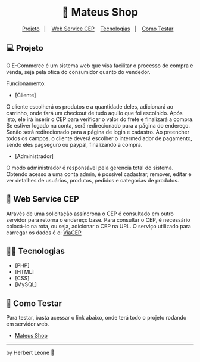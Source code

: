 <h1 align="center">🏦 Mateus Shop</h1>

<p align="center">
  <a href="#-projeto">Projeto</a>&nbsp;&nbsp;&nbsp;|&nbsp;&nbsp;&nbsp;  
  <a href="#-web-service-cep">Web Service CEP</a>&nbsp;&nbsp;&nbsp;
  <a href="#-tecnologias">Tecnologias</a>&nbsp;&nbsp;&nbsp;|&nbsp;&nbsp;&nbsp;
  <a href="#-como-testar">Como Testar</a>&nbsp;&nbsp;&nbsp;
</p>

## 💻 Projeto

  O E-Commerce é um sistema web que visa facilitar o processo de compra e venda, seja pela ótica do consumidor quanto do vendedor.

  Funcionamento:

  * [Cliente]

  O cliente escolherá os produtos e a quantidade deles, adicionará ao carrinho, onde fará um checkout de tudo aquilo que foi escolhido. Após isto, ele irá inserir o CEP para verificar o valor do frete e finalizará a compra. Se estiver logado na conta, será redirecionado para a página do endereço. Senão será redirecionado para a página de login e cadastro. Ao preencher todos os campos, o cliente deverá escolher o intermediador de pagamento, sendo eles pagseguro ou paypal, finalizando a compra.

  * [Administrador]

  O modo administrador é responsável pela gerencia total do sistema. Obtendo acesso a uma conta admin, é possível cadastrar, remover, editar e ver detalhes de usuários, produtos, pedidos e categorias de produtos.

## 🚚 Web Service CEP

Através de uma solicitação assíncrona o CEP é consultado em outro servidor para retorna o endereço base. Para consultar o CEP, é necessário colocá-lo na rota, ou seja, adicionar o CEP na URL. O serviço utilizado para carregar os dados é o: [ViaCEP](https://viacep.com.br/) 

## 👨‍💻 Tecnologias

* [PHP]
* [HTML]
* [CSS]
* [MySQL]

## 🤔 Como Testar

Para testar, basta acessar o link abaixo, onde terá todo o projeto rodando em servidor web.

* [Mateus Shop](https://www.herbertleone.com.br)

<hr>

by Herbert Leone 👋
